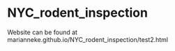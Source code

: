 # NYC_rodent_inspection

Website can be found at
marianneke.github.io/NYC_rodent_inspection/test2.html

